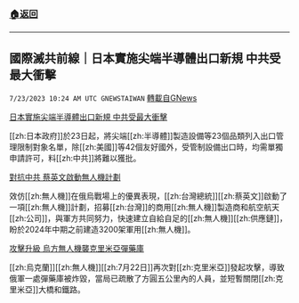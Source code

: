 ###  [:house:返回](README.md)
---


## 國際滅共前線｜日本實施尖端半導體出口新規  中共受最大衝擊
`7/23/2023 10:24 AM UTC GNEWSTAIWAN` [轉載自GNews](https://gnews.org/articles/1481402)

[日本實施尖端半導體出口新規  中共受最大衝擊](https://newsdig.tbs.co.jp/articles/-/617293?display=1)

[[zh:日本政府]]於23日起，將尖端[[zh:半導體]]製造設備等23個品類列入出口管理限制對象名單，除[[zh:美國]]等42個友好國外，受管制設備出口時，均需單獨申請許可，料[[zh:中共]]將難以獲批。

[對抗中共 蔡英文啟動無人機計劃](https://www.reuters.com/investigates/special-report/us-china-tech-taiwan/)

效仿[[zh:無人機]]在俄烏戰場上的優異表現，[[zh:台灣總統]][[zh:蔡英文]]啟動了一項[[zh:無人機]]計劃，招募[[zh:台灣]]的商用[[zh:無人機]]製造商和航空航天[[zh:公司]]，與軍方共同努力，快速建立自給自足的[[zh:無人機]][[zh:供應鏈]]，盼於2024年中期之前建造3200架軍用[[zh:無人機]]。 


[攻擊升級 烏方無人機襲克里米亞彈藥庫](https://www.reuters.com/world/europe/drone-attack-crimea-prompts-evacuation-brief-bridge-closure-2023-07-22/) 

[[zh:烏克蘭]][[zh:無人機]][[zh:7月22日]]再次對[[zh:克里米亞]]發起攻擊，導致俄軍一處彈藥庫被炸毀，當局已疏散了方圓五公里內的人員，並短暫關閉[[zh:克里米亞]]大橋和鐵路。
